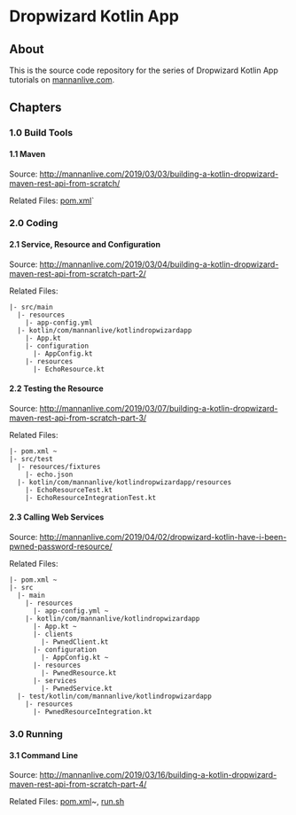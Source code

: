 # Dropwizard Kotlin App

## About
This is the source code repository for the series of Dropwizard Kotlin App tutorials on [mannanlive.com](http://mannanlive.com).

## Chapters
### 1.0 Build Tools

#### 1.1 Maven

Source: http://mannanlive.com/2019/03/03/building-a-kotlin-dropwizard-maven-rest-api-from-scratch/

Related Files: [pom.xml](pom.xml)`

### 2.0 Coding

#### 2.1 Service, Resource and Configuration

Source: http://mannanlive.com/2019/03/04/building-a-kotlin-dropwizard-maven-rest-api-from-scratch-part-2/

Related Files:
```text
|- src/main
  |- resources 
    |- app-config.yml
  |- kotlin/com/mannanlive/kotlindropwizardapp
    |- App.kt
    |- configuration
      |- AppConfig.kt
    |- resources
      |- EchoResource.kt
```

#### 2.2 Testing the Resource

Source: http://mannanlive.com/2019/03/07/building-a-kotlin-dropwizard-maven-rest-api-from-scratch-part-3/

Related Files:
```text
|- pom.xml ~
|- src/test
  |- resources/fixtures
    |- echo.json
  |- kotlin/com/mannanlive/kotlindropwizardapp/resources
    |- EchoResourceTest.kt
    |- EchoResourceIntegrationTest.kt
```

#### 2.3 Calling Web Services

Source: http://mannanlive.com/2019/04/02/dropwizard-kotlin-have-i-been-pwned-password-resource/

Related Files:
```text
|- pom.xml ~
|- src
  |- main
    |- resources
      |- app-config.yml ~
    |- kotlin/com/mannanlive/kotlindropwizardapp
      |- App.kt ~
      |- clients
        |- PwnedClient.kt
      |- configuration
        |- AppConfig.kt ~
      |- resources
        |- PwnedResource.kt
      |- services
        |- PwnedService.kt
  |- test/kotlin/com/mannanlive/kotlindropwizardapp
    |- resources
      |- PwnedResourceIntegration.kt
```

### 3.0 Running
#### 3.1 Command Line
Source: http://mannanlive.com/2019/03/16/building-a-kotlin-dropwizard-maven-rest-api-from-scratch-part-4/

Related Files: [pom.xml](pom.xml)~, [run.sh](run.sh)

